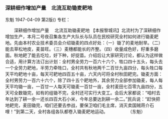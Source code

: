 ### 深耕细作增加产量　北流互助锄麦耙地
东魁
1947-04-09
第2版()
专栏：

　　深耕细作增加产量
  　北流互助锄麦耙地
    【本报黎城讯】北流村为了深耕细作增加生产，本月二号夜召集各生产大队长与队员在民校研究全村如何进行锄麦耙地。先由本村农业技术委员会介绍锄麦的四点好处：（一）锄了的麦地耐旱。（二）能去草松地皮，麦苗旺。（三）麦穗都能长的齐整。（四）收量成色好，籽重多磨面。秋地耙了能去圪垃，好下种，好捉苗。介绍后让大家研究讨论，都认为这样做合适，用计算方法订出计划：全村男全劳力一百六十六个，牲口四十五头，每头去一个全劳力耙地，半劳力牵牲口，全村共有秋地两千二百廿九亩四分，每头牲口每天平均耙地十亩，每天可耙地四百五十亩，六天内可将全村秋田耙完。锄麦方面：全村男劳力一百六十六个，除了四十五个耙地外，其余劳力全部参加锄麦，每人每天平均锄一亩，一百廿一人每天可锄麦一百廿一亩，全村麦田七百零九亩四分，五天可全数锄完，如有的组锄不完，全村还可实行大变工。会后大家都说：“咱村去年达到了耕一余一还长四百大石小米，今年总要达到耕一余二。”民兵说：“赶快把地耙完，麦田锄完，咱们还要去参战，要保卫咱们毛主席，消灭卖国贼蒋介石哩！”到第二天，全村各组各队都卷入锄麦耙地运动。
　　　　  （东魁）
